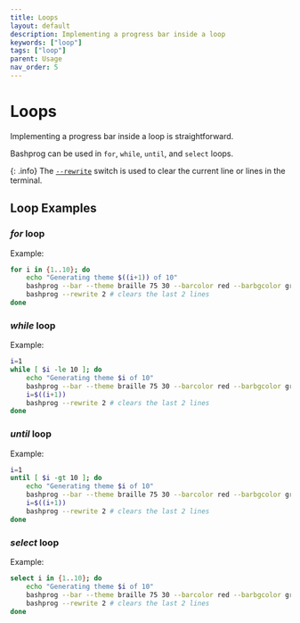 ```yaml
---
title: Loops
layout: default
description: Implementing a progress bar inside a loop
keywords: ["loop"]
tags: ["loop"]
parent: Usage
nav_order: 5
---
```


# Loops

<p class="fs-6 fw-300 text-dusk-400 alt-body-text">Implementing a progress bar inside a loop is straightforward.</p>

Bashprog can be used in `for`, `while`, `until`, and `select` loops.

{: .info}
The [`--rewrite`][clearlines-link] switch is used to clear the current line or lines in the terminal.


## Loop Examples

### **_for_** loop

<span class="alt-body-text">Example:</span>

```bash
for i in {1..10}; do
    echo "Generating theme $((i+1)) of 10"
    bashprog --bar --theme braille 75 30 --barcolor red --barbgcolor green
    bashprog --rewrite 2 # clears the last 2 lines
done
```

### **_while_** loop

<span class="alt-body-text">Example:</span>

```bash
i=1
while [ $i -le 10 ]; do
    echo "Generating theme $i of 10"
    bashprog --bar --theme braille 75 30 --barcolor red --barbgcolor green
    i=$((i+1))
    bashprog --rewrite 2 # clears the last 2 lines
done
```

### **_until_** loop

<span class="alt-body-text">Example:</span>

```bash
i=1
until [ $i -gt 10 ]; do
    echo "Generating theme $i of 10"
    bashprog --bar --theme braille 75 30 --barcolor red --barbgcolor green
    i=$((i+1))
    bashprog --rewrite 2 # clears the last 2 lines
done
```

### **_select_** loop

<span class="alt-body-text">Example:</span>

```bash
select i in {1..10}; do
    echo "Generating theme $i of 10"
    bashprog --bar --theme braille 75 30 --barcolor red --barbgcolor green
    bashprog --rewrite 2 # clears the last 2 lines
done
```



[clearlines-link]: getting-started/clearlines.md